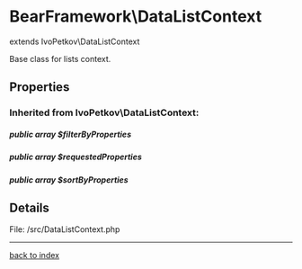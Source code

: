 # BearFramework\DataListContext

extends IvoPetkov\DataListContext

Base class for lists context.

## Properties

### Inherited from IvoPetkov\DataListContext:

##### public array $filterByProperties

##### public array $requestedProperties

##### public array $sortByProperties

## Details

File: /src/DataListContext.php

---

[back to index](index.md)

